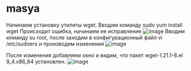 # masya
Начинаем установку утилиты wget. Вводим команду sudo yum install wget
Происходит ошибка, начинаем ее исправление
![image](https://github.com/user-attachments/assets/7444c749-516c-417a-9fc2-e44262c9b851)
Вводим команду su root, после заходим в конфигурационный файл vi /etc/sudoers и производим изменения
![image](https://github.com/user-attachments/assets/3648054e-0f98-4ca1-adfa-914b80650abb)

После изменения добавляем окно и видим, что пакет wget-1.21.1-8.el 9_4.x86_64 установлен.
![image](https://github.com/user-attachments/assets/b78083ad-8bd5-40cf-a114-d5b33cd2bf1b)

